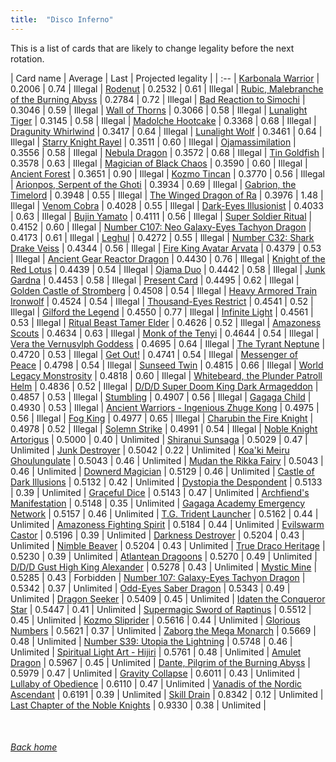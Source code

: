 ```yaml
---
title:  "Disco Inferno"
---
```


This is a list of cards that are likely to change legality before the next rotation.

| Card name | Average | Last | Projected legality |
| :-- |
[Karbonala Warrior](https://db.ygoprodeck.com/card/?search=Karbonala%20Warrior) | 0.2006 | 0.74 | Illegal |
[Rodenut](https://db.ygoprodeck.com/card/?search=Rodenut) | 0.2532 | 0.61 | Illegal |
[Rubic, Malebranche of the Burning Abyss](https://db.ygoprodeck.com/card/?search=Rubic,%20Malebranche%20of%20the%20Burning%20Abyss) | 0.2784 | 0.72 | Illegal |
[Bad Reaction to Simochi](https://db.ygoprodeck.com/card/?search=Bad%20Reaction%20to%20Simochi) | 0.3046 | 0.59 | Illegal |
[Wall of Thorns](https://db.ygoprodeck.com/card/?search=Wall%20of%20Thorns) | 0.3066 | 0.58 | Illegal |
[Lunalight Tiger](https://db.ygoprodeck.com/card/?search=Lunalight%20Tiger) | 0.3145 | 0.58 | Illegal |
[Madolche Hootcake](https://db.ygoprodeck.com/card/?search=Madolche%20Hootcake) | 0.3368 | 0.68 | Illegal |
[Dragunity Whirlwind](https://db.ygoprodeck.com/card/?search=Dragunity%20Whirlwind) | 0.3417 | 0.64 | Illegal |
[Lunalight Wolf](https://db.ygoprodeck.com/card/?search=Lunalight%20Wolf) | 0.3461 | 0.64 | Illegal |
[Starry Knight Rayel](https://db.ygoprodeck.com/card/?search=Starry%20Knight%20Rayel) | 0.3511 | 0.60 | Illegal |
[Ojamassimilation](https://db.ygoprodeck.com/card/?search=Ojamassimilation) | 0.3556 | 0.58 | Illegal |
[Nebula Dragon](https://db.ygoprodeck.com/card/?search=Nebula%20Dragon) | 0.3572 | 0.68 | Illegal |
[Tin Goldfish](https://db.ygoprodeck.com/card/?search=Tin%20Goldfish) | 0.3578 | 0.63 | Illegal |
[Magician of Black Chaos](https://db.ygoprodeck.com/card/?search=Magician%20of%20Black%20Chaos) | 0.3590 | 0.60 | Illegal |
[Ancient Forest](https://db.ygoprodeck.com/card/?search=Ancient%20Forest) | 0.3651 | 0.90 | Illegal |
[Kozmo Tincan](https://db.ygoprodeck.com/card/?search=Kozmo%20Tincan) | 0.3770 | 0.56 | Illegal |
[Arionpos, Serpent of the Ghoti](https://db.ygoprodeck.com/card/?search=Arionpos,%20Serpent%20of%20the%20Ghoti) | 0.3934 | 0.69 | Illegal |
[Gabrion, the Timelord](https://db.ygoprodeck.com/card/?search=Gabrion,%20the%20Timelord) | 0.3948 | 0.55 | Illegal |
[The Winged Dragon of Ra](https://db.ygoprodeck.com/card/?search=The%20Winged%20Dragon%20of%20Ra) | 0.3976 | 1.48 | Illegal |
[Venom Cobra](https://db.ygoprodeck.com/card/?search=Venom%20Cobra) | 0.4028 | 0.55 | Illegal |
[Dark-Eyes Illusionist](https://db.ygoprodeck.com/card/?search=Dark-Eyes%20Illusionist) | 0.4033 | 0.63 | Illegal |
[Bujin Yamato](https://db.ygoprodeck.com/card/?search=Bujin%20Yamato) | 0.4111 | 0.56 | Illegal |
[Super Soldier Ritual](https://db.ygoprodeck.com/card/?search=Super%20Soldier%20Ritual) | 0.4152 | 0.60 | Illegal |
[Number C107: Neo Galaxy-Eyes Tachyon Dragon](https://db.ygoprodeck.com/card/?search=Number%20C107:%20Neo%20Galaxy-Eyes%20Tachyon%20Dragon) | 0.4173 | 0.61 | Illegal |
[Leghul](https://db.ygoprodeck.com/card/?search=Leghul) | 0.4272 | 0.55 | Illegal |
[Number C32: Shark Drake Veiss](https://db.ygoprodeck.com/card/?search=Number%20C32:%20Shark%20Drake%20Veiss) | 0.4344 | 0.56 | Illegal |
[Fire King Avatar Arvata](https://db.ygoprodeck.com/card/?search=Fire%20King%20Avatar%20Arvata) | 0.4379 | 0.53 | Illegal |
[Ancient Gear Reactor Dragon](https://db.ygoprodeck.com/card/?search=Ancient%20Gear%20Reactor%20Dragon) | 0.4430 | 0.76 | Illegal |
[Knight of the Red Lotus](https://db.ygoprodeck.com/card/?search=Knight%20of%20the%20Red%20Lotus) | 0.4439 | 0.54 | Illegal |
[Ojama Duo](https://db.ygoprodeck.com/card/?search=Ojama%20Duo) | 0.4442 | 0.58 | Illegal |
[Junk Gardna](https://db.ygoprodeck.com/card/?search=Junk%20Gardna) | 0.4453 | 0.58 | Illegal |
[Present Card](https://db.ygoprodeck.com/card/?search=Present%20Card) | 0.4495 | 0.62 | Illegal |
[Golden Castle of Stromberg](https://db.ygoprodeck.com/card/?search=Golden%20Castle%20of%20Stromberg) | 0.4508 | 0.54 | Illegal |
[Heavy Armored Train Ironwolf](https://db.ygoprodeck.com/card/?search=Heavy%20Armored%20Train%20Ironwolf) | 0.4524 | 0.54 | Illegal |
[Thousand-Eyes Restrict](https://db.ygoprodeck.com/card/?search=Thousand-Eyes%20Restrict) | 0.4541 | 0.52 | Illegal |
[Gilford the Legend](https://db.ygoprodeck.com/card/?search=Gilford%20the%20Legend) | 0.4550 | 0.77 | Illegal |
[Infinite Light](https://db.ygoprodeck.com/card/?search=Infinite%20Light) | 0.4561 | 0.53 | Illegal |
[Ritual Beast Tamer Elder](https://db.ygoprodeck.com/card/?search=Ritual%20Beast%20Tamer%20Elder) | 0.4626 | 0.52 | Illegal |
[Amazoness Scouts](https://db.ygoprodeck.com/card/?search=Amazoness%20Scouts) | 0.4634 | 0.63 | Illegal |
[Monk of the Tenyi](https://db.ygoprodeck.com/card/?search=Monk%20of%20the%20Tenyi) | 0.4644 | 0.54 | Illegal |
[Vera the Vernusylph Goddess](https://db.ygoprodeck.com/card/?search=Vera%20the%20Vernusylph%20Goddess) | 0.4695 | 0.64 | Illegal |
[The Tyrant Neptune](https://db.ygoprodeck.com/card/?search=The%20Tyrant%20Neptune) | 0.4720 | 0.53 | Illegal |
[Get Out!](https://db.ygoprodeck.com/card/?search=Get%20Out!) | 0.4741 | 0.54 | Illegal |
[Messenger of Peace](https://db.ygoprodeck.com/card/?search=Messenger%20of%20Peace) | 0.4798 | 0.54 | Illegal |
[Sunseed Twin](https://db.ygoprodeck.com/card/?search=Sunseed%20Twin) | 0.4815 | 0.66 | Illegal |
[World Legacy Monstrosity](https://db.ygoprodeck.com/card/?search=World%20Legacy%20Monstrosity) | 0.4818 | 0.60 | Illegal |
[Whitebeard, the Plunder Patroll Helm](https://db.ygoprodeck.com/card/?search=Whitebeard,%20the%20Plunder%20Patroll%20Helm) | 0.4836 | 0.52 | Illegal |
[D/D/D Super Doom King Dark Armageddon](https://db.ygoprodeck.com/card/?search=D/D/D%20Super%20Doom%20King%20Dark%20Armageddon) | 0.4857 | 0.53 | Illegal |
[Stumbling](https://db.ygoprodeck.com/card/?search=Stumbling) | 0.4907 | 0.56 | Illegal |
[Gagaga Child](https://db.ygoprodeck.com/card/?search=Gagaga%20Child) | 0.4930 | 0.53 | Illegal |
[Ancient Warriors - Ingenious Zhuge Kong](https://db.ygoprodeck.com/card/?search=Ancient%20Warriors%20-%20Ingenious%20Zhuge%20Kong) | 0.4975 | 0.56 | Illegal |
[Fog King](https://db.ygoprodeck.com/card/?search=Fog%20King) | 0.4977 | 0.65 | Illegal |
[Charubin the Fire Knight](https://db.ygoprodeck.com/card/?search=Charubin%20the%20Fire%20Knight) | 0.4978 | 0.52 | Illegal |
[Solemn Strike](https://db.ygoprodeck.com/card/?search=Solemn%20Strike) | 0.4991 | 0.54 | Illegal |
[Noble Knight Artorigus](https://db.ygoprodeck.com/card/?search=Noble%20Knight%20Artorigus) | 0.5000 | 0.40 | Unlimited |
[Shiranui Sunsaga](https://db.ygoprodeck.com/card/?search=Shiranui%20Sunsaga) | 0.5029 | 0.47 | Unlimited |
[Junk Destroyer](https://db.ygoprodeck.com/card/?search=Junk%20Destroyer) | 0.5042 | 0.22 | Unlimited |
[Koa'ki Meiru Ghoulungulate](https://db.ygoprodeck.com/card/?search=Koa'ki%20Meiru%20Ghoulungulate) | 0.5043 | 0.46 | Unlimited |
[Mudan the Rikka Fairy](https://db.ygoprodeck.com/card/?search=Mudan%20the%20Rikka%20Fairy) | 0.5043 | 0.46 | Unlimited |
[Downerd Magician](https://db.ygoprodeck.com/card/?search=Downerd%20Magician) | 0.5129 | 0.46 | Unlimited |
[Castle of Dark Illusions](https://db.ygoprodeck.com/card/?search=Castle%20of%20Dark%20Illusions) | 0.5132 | 0.42 | Unlimited |
[Dystopia the Despondent](https://db.ygoprodeck.com/card/?search=Dystopia%20the%20Despondent) | 0.5133 | 0.39 | Unlimited |
[Graceful Dice](https://db.ygoprodeck.com/card/?search=Graceful%20Dice) | 0.5143 | 0.47 | Unlimited |
[Archfiend's Manifestation](https://db.ygoprodeck.com/card/?search=Archfiend's%20Manifestation) | 0.5148 | 0.35 | Unlimited |
[Gagaga Academy Emergency Network](https://db.ygoprodeck.com/card/?search=Gagaga%20Academy%20Emergency%20Network) | 0.5157 | 0.46 | Unlimited |
[T.G. Trident Launcher](https://db.ygoprodeck.com/card/?search=T.G.%20Trident%20Launcher) | 0.5162 | 0.44 | Unlimited |
[Amazoness Fighting Spirit](https://db.ygoprodeck.com/card/?search=Amazoness%20Fighting%20Spirit) | 0.5184 | 0.44 | Unlimited |
[Evilswarm Castor](https://db.ygoprodeck.com/card/?search=Evilswarm%20Castor) | 0.5196 | 0.39 | Unlimited |
[Darkness Destroyer](https://db.ygoprodeck.com/card/?search=Darkness%20Destroyer) | 0.5204 | 0.43 | Unlimited |
[Nimble Beaver](https://db.ygoprodeck.com/card/?search=Nimble%20Beaver) | 0.5204 | 0.43 | Unlimited |
[True Draco Heritage](https://db.ygoprodeck.com/card/?search=True%20Draco%20Heritage) | 0.5230 | 0.39 | Unlimited |
[Atlantean Dragoons](https://db.ygoprodeck.com/card/?search=Atlantean%20Dragoons) | 0.5270 | 0.49 | Unlimited |
[D/D/D Gust High King Alexander](https://db.ygoprodeck.com/card/?search=D/D/D%20Gust%20High%20King%20Alexander) | 0.5278 | 0.43 | Unlimited |
[Mystic Mine](https://db.ygoprodeck.com/card/?search=Mystic%20Mine) | 0.5285 | 0.43 | Forbidden |
[Number 107: Galaxy-Eyes Tachyon Dragon](https://db.ygoprodeck.com/card/?search=Number%20107:%20Galaxy-Eyes%20Tachyon%20Dragon) | 0.5342 | 0.37 | Unlimited |
[Odd-Eyes Saber Dragon](https://db.ygoprodeck.com/card/?search=Odd-Eyes%20Saber%20Dragon) | 0.5343 | 0.49 | Unlimited |
[Dragon Seeker](https://db.ygoprodeck.com/card/?search=Dragon%20Seeker) | 0.5409 | 0.45 | Unlimited |
[Idaten the Conqueror Star](https://db.ygoprodeck.com/card/?search=Idaten%20the%20Conqueror%20Star) | 0.5447 | 0.41 | Unlimited |
[Supermagic Sword of Raptinus](https://db.ygoprodeck.com/card/?search=Supermagic%20Sword%20of%20Raptinus) | 0.5512 | 0.45 | Unlimited |
[Kozmo Sliprider](https://db.ygoprodeck.com/card/?search=Kozmo%20Sliprider) | 0.5616 | 0.44 | Unlimited |
[Glorious Numbers](https://db.ygoprodeck.com/card/?search=Glorious%20Numbers) | 0.5621 | 0.37 | Unlimited |
[Zaborg the Mega Monarch](https://db.ygoprodeck.com/card/?search=Zaborg%20the%20Mega%20Monarch) | 0.5669 | 0.48 | Unlimited |
[Number S39: Utopia the Lightning](https://db.ygoprodeck.com/card/?search=Number%20S39:%20Utopia%20the%20Lightning) | 0.5748 | 0.46 | Unlimited |
[Spiritual Light Art - Hijiri](https://db.ygoprodeck.com/card/?search=Spiritual%20Light%20Art%20-%20Hijiri) | 0.5761 | 0.48 | Unlimited |
[Amulet Dragon](https://db.ygoprodeck.com/card/?search=Amulet%20Dragon) | 0.5967 | 0.45 | Unlimited |
[Dante, Pilgrim of the Burning Abyss](https://db.ygoprodeck.com/card/?search=Dante,%20Pilgrim%20of%20the%20Burning%20Abyss) | 0.5979 | 0.47 | Unlimited |
[Gravity Collapse](https://db.ygoprodeck.com/card/?search=Gravity%20Collapse) | 0.6011 | 0.43 | Unlimited |
[Lullaby of Obedience](https://db.ygoprodeck.com/card/?search=Lullaby%20of%20Obedience) | 0.6110 | 0.47 | Unlimited |
[Vanadis of the Nordic Ascendant](https://db.ygoprodeck.com/card/?search=Vanadis%20of%20the%20Nordic%20Ascendant) | 0.6191 | 0.39 | Unlimited |
[Skill Drain](https://db.ygoprodeck.com/card/?search=Skill%20Drain) | 0.8342 | 0.12 | Unlimited |
[Last Chapter of the Noble Knights](https://db.ygoprodeck.com/card/?search=Last%20Chapter%20of%20the%20Noble%20Knights) | 0.9330 | 0.38 | Unlimited |

<br>

###### [Back home](index)